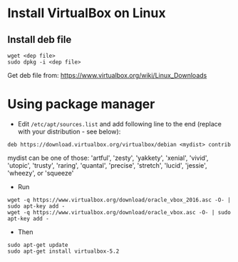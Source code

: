 # Install VirtualBox on Linux
## Install deb file
```
wget <dep file>
sudo dpkg -i <dep file>
```
Get deb file from: https://www.virtualbox.org/wiki/Linux_Downloads

# Using package manager
- Edit `/etc/apt/sources.list` and add following line to the end (replace <mydist> with your distribution - see below):
```
deb https://download.virtualbox.org/virtualbox/debian <mydist> contrib
``` 
 mydist can be one of those: 'artful', 'zesty', 'yakkety', 'xenial', 'vivid', 'utopic', 'trusty', 'raring', 'quantal', 'precise', 'stretch', 'lucid', 'jessie', 'wheezy', or 'squeeze'

- Run
```
wget -q https://www.virtualbox.org/download/oracle_vbox_2016.asc -O- | sudo apt-key add -
wget -q https://www.virtualbox.org/download/oracle_vbox.asc -O- | sudo apt-key add -
```
- Then
```
sudo apt-get update
sudo apt-get install virtualbox-5.2
```
